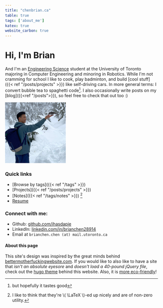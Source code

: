```yaml
---
title: "chenbrian.ca"
table: true
tags: ['about_me']
katex: true
website_carbon: true
---
```






# Hi, I'm Brian
And I'm an [Engineering Science](https://engsci.utoronto.ca/) student at the University of Toronto majoring in Computer Engineering and minoring in Robotics.
While I'm not cramming for school I like to cook, play badminton, and build [cool stuff]({{< ref "/posts/projects" >}}) like self-driving cars.
In more general terms: I convert bubble tea to spaghetti code[^spaghet].
I also occasionally write posts on my [blog]({{<ref "/posts">}}), so feel free to check that out too :)

[^spaghet]: but hopefully it tastes good

![me](profile-picture.jpg)


### Quick links
- [Browse by tags]({{< ref "/tags" >}})
- [Projects]({{< ref "/posts/projects" >}})
- [Notes]({{< ref "/tags/notes" >}}) [^notes]
- [Resume](resume.pdf)

[^notes]: I like to think that they're \\( \LaTeX \\)-ed up nicely and are of non-zero utility.


###  Connect with me:

- Github: [github.com/ihasdapie](https://github.com/ihasdapie)
- LinkedIn: [linkedin.com/in/brianchen28914](https://linkedin.com/in/brianchen28914)
- Email at `brianchen.chen (at) mail.utoronto.ca`


#### About this page
This site's design was inspired by the great minds behind [bettermotherfuckingwebsite.com](http://bettermotherfuckingwebsite.com/). 
If you would like to also like to have a site that *isn't an absolute eyesore* and *doesn't load a 40-pound jQuery file*, check out the [hugo theme](https://github.com/ihasdapie/bettermotherfuckinghugowebsite/) behind this website. 
Also, it is [more eco-friendly](https://www.websitecarbon.com/website/chenbrian-ca/)!





